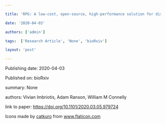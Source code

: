 ---
title: 'RPG: A low-cost, open-source, high-performance solution for displaying visual stimuli '
date: '2020-04-03'
authors: ['admin']
tags:  ['Research Article', 'None', 'bioRxiv']
layout: 'post'
---
Publishing date: 2020-04-03

Published on: bioRxiv

summary: None

authors: Vivian Imbriotis, Adam Ranson,  William M Connelly

link to paper: https://doi.org/10.1101/2020.03.05.979724

Icons made by <a href="https://www.flaticon.com/free-icon/bookshelves_3576884" title="catkuro">catkuro</a> from <a href="https://www.flaticon.com/" title="Flaticon"> www.flaticon.com</a>